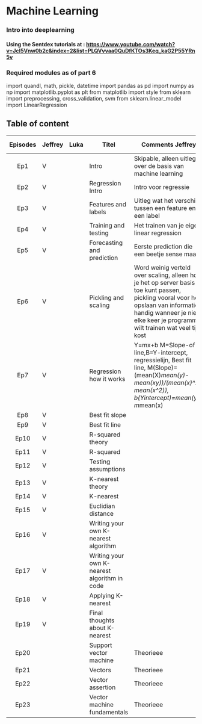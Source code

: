 # Machine Learning
### Intro into deeplearning

#### Using the Sentdex tutorials at : https://www.youtube.com/watch?v=JcI5Vnw0b2c&index=2&list=PLQVvvaa0QuDfKTOs3Keq_kaG2P55YRn5v

### Required modules as of part 6
import quandl, math, pickle, datetime
import pandas as pd
import numpy as np
import matplotlib.pyplot as plt
from matplotlib import style
from sklearn import preprocessing, cross_validation, svm
from sklearn.linear_model import LinearRegression


## Table of content
| Episodes |  Jeffrey | Luka |Titel|Comments Jeffrey|Comments Luka|
|:--------:|----------|------|------|--------------------------------|--------|
| Ep1      | V        |      |Intro|Skipable, alleen uitleg over de basis van machine learning||
| Ep2      | V        |      |Regression Intro|Intro voor regressie||
| Ep3      | V        |      |Features and labels|Uitleg wat het verschil is tussen een feature en een label||
| Ep4      | V        |      |Training and testing|Het trainen van je eigen linear regression||
| Ep5      | V        |      |Forecasting and prediction|Eerste prediction die een beetje sense maakt||
| Ep6      | V        |      |Pickling and scaling|Word weinig verteld over scaling, alleen hoe je het op server basis toe kunt passen, pickling vooral voor het opslaan van informatie, handig wanneer je niet elke keer je programma wilt trainen wat veel tijd kost||
| Ep7      | V         |      |Regression how it works|Y=mx+b M=Slope-of-line,B=Y-intercept, regressielijn, Best fit line, M(Slope)=(mean(X)*mean(y)-mean(xy))/(mean(x)^2-mean(x^2)), b(Yintercept)=mean(y)-m*mean(x)||
| Ep8      | V         |      |Best fit slope|||
| Ep9      | V         |      |Best fit line|||
| Ep10      | V         |      |R-squared theory|||
| Ep11      | V         |      |R-squared|||
| Ep12      | V         |      |Testing assumptions|||
| Ep13      | V         |      |K-nearest theory|||
| Ep14      | V         |      |K-nearest|||
| Ep15      | V         |      |Euclidian distance|||
| Ep16      | V         |      |Writing your own K-nearest algorithm|||
| Ep17      | V         |      |Writing your own K-nearest algorithm in code|||
| Ep18      | V         |      |Applying K-nearest|||
| Ep19      | V         |      |Final thoughts about K-nearest|||
| Ep20      |          |      |Support vector machine|Theorieee||
| Ep21      |          |      |Vectors|Theorieee||
| Ep22      |          |      |Vector assertion|Theorieee||
| Ep23      |          |      |Vector machine fundamentals|Theorieee||


